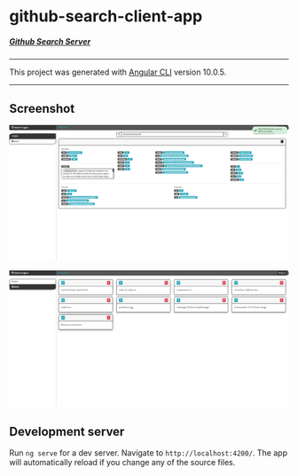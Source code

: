 # github-search-client-app

##### [Github Search Server](https://github.com/AviNessimian/GithubSearch "GithubSearch")
___

This project was generated with [Angular CLI](https://github.com/angular/angular-cli) version 10.0.5.
___

## Screenshot
![Screenshot](Capture1.PNG)

![Screenshot](Capture2.PNG)


## Development server

Run `ng serve` for a dev server. Navigate to `http://localhost:4200/`. The app will automatically reload if you change any of the source files.
